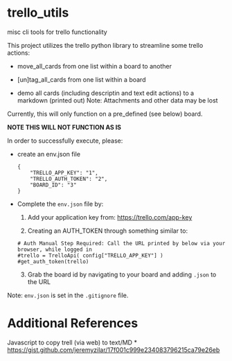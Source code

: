 # trello_utils

misc cli tools for trello functionality

This project utilizes the trello python library to streamline some trello actions:

* move_all_cards from one list within a board to another

* [un]tag_all_cards from one list within a board 

* demo all cards (including descriptin and text edit actions) to a markdown (printed out)
  Note: Attachments and other data may be lost

Currently, this will only function on a pre_defined (see below) board.

**NOTE THIS WILL NOT FUNCTION AS IS**

In order to successfully execute, please:

* create an env.json file

    ```
    {
        "TRELLO_APP_KEY": "1",
        "TRELLO_AUTH_TOKEN": "2",
        "BOARD_ID": "3"
    }
    ```

* Complete the `env.json` file by:

   1. Add your application key from: https://trello.com/app-key
   
   2. Creating an AUTH_TOKEN through something similar to:

   ```
   # Auth Manual Step Required: Call the URL printed by below via your browser, while logged in
   #trello = TrelloApi( config["TRELLO_APP_KEY"] )
   #get_auth_token(trello)
   ```
   
   3. Grab the board id by navigating to your board and adding `.json` to the URL

Note: `env.json` is set in the `.gitignore` file.

# Additional References
Javascript to copy trell (via web) to text/MD
    * https://gist.github.com/jeremyzilar/17f001c999e234083796215ca79e26eb
